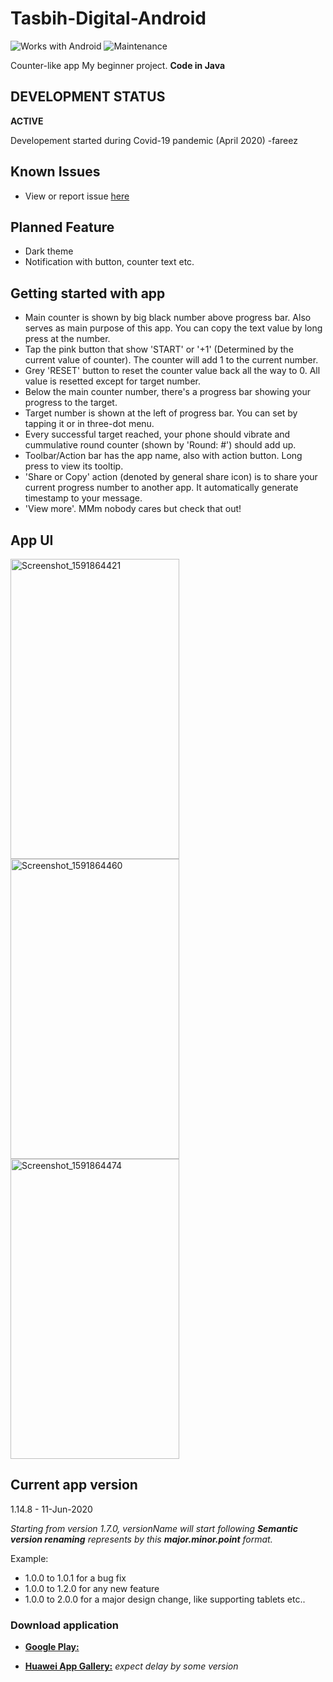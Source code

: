 # Tasbih-Digital-Android

![Works with Android](https://img.shields.io/badge/Works_with-Android-green?style=flat-square)
![Maintenance](https://img.shields.io/maintenance/yes/2020)

Counter-like app My beginner project. **Code in Java**

## DEVELOPMENT STATUS

**ACTIVE**

Developement started during Covid-19 pandemic (April 2020) -fareez

## Known Issues

- View or report issue [here](https://github.com/fareezMaple/Tasbih-Digital-Android/issues)

## Planned Feature

- Dark theme
- Notification with button, counter text etc.

## Getting started with app

- Main counter is shown by big black number above progress bar. Also serves as main purpose of this app. You can copy the text value by long press at the number.
- Tap the pink button that show 'START' or '+1' (Determined by the current value of counter). The counter will add 1 to the current number.
- Grey 'RESET' button to reset the counter value back all the way to 0. All value is resetted except for target number.
- Below the main counter number, there's a progress bar showing your progress to the target.
- Target number is shown at the left of progress bar. You can set by tapping it or in three-dot menu.
- Every successful target reached, your phone should vibrate and cummulative round counter (shown by 'Round: #') should add up.
- Toolbar/Action bar has the app name, also with action button. Long press to view its tooltip.
- 'Share or Copy' action (denoted by general share icon) is to share your current progress number to another app. It automatically generate timestamp to your message.
- 'View more'. MMm nobody cares but check that out!

## App UI

<img src="https://user-images.githubusercontent.com/60868965/84561832-4b5d9780-ad82-11ea-8a78-7d6194374bcb.png" alt="Screenshot_1591864421" width="270" height="480">
<img src="(https://user-images.githubusercontent.com/60868965/84561834-4d275b00-ad82-11ea-935d-5382c23c6a6d.png" alt="Screenshot_1591864460" width="270" height="480">
<img src="https://user-images.githubusercontent.com/60868965/84561836-4e588800-ad82-11ea-857c-4baf88e23342.png" alt="Screenshot_1591864474" width="270" height="480">

## Current app version

1.14.8 - 11-Jun-2020

_Starting from version 1.7.0, versionName will start following **Semantic version renaming** represents by this **major.minor.point** format._

Example:

- 1.0.0 to 1.0.1 for a bug fix
- 1.0.0 to 1.2.0 for any new feature
- 1.0.0 to 2.0.0 for a major design change, like supporting tablets etc..

### Download application

- [**Google Play:**](https://play.google.com/store/apps/details?id=com.maplerr.tasbihdigitalandroid)

- [**Huawei App Gallery:**](https://appgallery.cloud.huawei.com/marketshare/app/C102204673?locale=en_GB&source=appshare&subsource=C102204673) _expect delay by some version_
